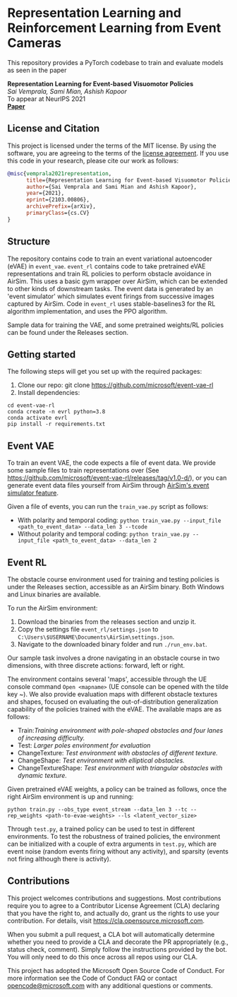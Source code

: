 # Representation Learning and Reinforcement Learning from Event Cameras

This repository provides a PyTorch codebase to train and evaluate models as seen in the paper

**Representation Learning for Event-based Visuomotor Policies** <br>
*Sai Vemprala, Sami Mian, Ashish Kapoor* <br>
To appear at NeurIPS 2021 <br>
[**Paper**](https://arxiv.org/abs/2103.00806) <br>

## License and Citation
This project is licensed under the terms of the MIT license. By using the software, you are agreeing to the terms of the [license agreement](LICENSE).
If you use this code in your research, please cite our work as follows:

```bibtex
@misc{vemprala2021representation,
      title={Representation Learning for Event-based Visuomotor Policies}, 
      author={Sai Vemprala and Sami Mian and Ashish Kapoor},
      year={2021},
      eprint={2103.00806},
      archivePrefix={arXiv},
      primaryClass={cs.CV}
}
```
## Structure

The repository contains code to train an event variational autoencoder (eVAE) in `event_vae`. `event_rl` contains code to take pretrained eVAE representations and train RL policies to perform obstacle avoidance in AirSim. This uses a basic gym wrapper over AirSim, which can be extended to other kinds of downstream tasks. The event data is generated by an 'event simulator' which simulates event firings from successive images captured by AirSim. Code in `event_rl` uses stable-baselines3 for the RL algorithm implementation, and uses the PPO algorithm. 

Sample data for training the VAE, and some pretrained weights/RL policies can be found under the Releases section. 

## Getting started
The following steps will get you set up with the required packages:

1. Clone our repo: git clone https://github.com/microsoft/event-vae-rl
2. Install dependencies:
```
cd event-vae-rl
conda create -n evrl python=3.8
conda activate evrl
pip install -r requirements.txt
```

## Event VAE

To train an event VAE, the code expects a file of event data. We provide some sample files to train representations over (See https://github.com/microsoft/event-vae-rl/releases/tag/v1.0-d/), or you can generate event data files yourself from AirSim through [AirSim's event simulator feature](https://github.com/microsoft/AirSim/blob/master/docs/event_sim.md). 

Given a file of events, you can run the `train_vae.py` script as follows:

- With polarity and temporal coding: `python train_vae.py --input_file <path_to_event_data> --data_len 3 --tcode`
- Without polarity and temporal coding: `python train_vae.py --input_file <path_to_event_data> --data_len 2`

## Event RL
The obstacle course environment used for training and testing policies is under the Releases section, accessible as an AirSim binary. Both Windows and Linux binaries are available.

To run the AirSim environment: 

1. Download the binaries from the releases section and unzip it. 
2. Copy the settings file `event_rl/settings.json` to `C:\Users\$USERNAME\Documents\AirSim\settings.json`. 
3. Navigate to the downloaded binary folder and run `./run_env.bat`.

Our sample task involves a drone navigating in an obstacle course in two dimensions, with three discrete actions: forward, left or right. 

The environment contains several 'maps', accessible through the UE console command `Open <mapname>` (UE console can be opened with the tilde key ~). We also provide evaluation maps with different obstacle textures and shapes, focused on evaluating the out-of-distribution generalization capability of the policies trained with the eVAE. The available maps are as follows:

- Train:_Training environment with pole-shaped obstacles and four lanes of increasing difficulty._ 
- Test: _Larger poles environment for evaluation_
- ChangeTexture: _Test environment with obstacles of different texture._
- ChangeShape: _Test environment with elliptical obstacles._
- ChangeTextureShape: _Test environment with triangular obstacles with dynamic texture._

Given pretrained eVAE weights, a policy can be trained as follows, once the right AirSim environment is up and running:

```
python train.py --obs_type event_stream --data_len 3 --tc --rep_weights <path-to-evae-weights> --ls <latent_vector_size>
```

Through `test.py`, a trained policy can be used to test in different environments. To test the robustness of trained policies, the environment can be initialized with a couple of extra arguments in `test.py`, which are event noise (random events firing without any activity), and sparsity (events not firing although there is activity).

## Contributions
This project welcomes contributions and suggestions. Most contributions require you to agree to a Contributor License Agreement (CLA) declaring that you have the right to, and actually do, grant us the rights to use your contribution. For details, visit https://cla.opensource.microsoft.com.

When you submit a pull request, a CLA bot will automatically determine whether you need to provide a CLA and decorate the PR appropriately (e.g., status check, comment). Simply follow the instructions provided by the bot. You will only need to do this once across all repos using our CLA.

This project has adopted the Microsoft Open Source Code of Conduct. For more information see the Code of Conduct FAQ or contact opencode@microsoft.com with any additional questions or comments.
